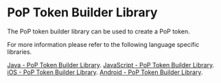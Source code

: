 # PoP Token Builder Library

The PoP token builder library can be used to create a PoP token.

For more information please refer to the following language specific libraries.

[Java - PoP Token Builder Library](./java-lib-tmobile-oss-poptoken-builder/readme.md).
[JavaScript - PoP Token Builder Library](./js-lib-tmobile-oss-poptoken-builder/readme.md).
[iOS - PoP Token Builder Library](./ios-lib-tmobile-oss-poptoken-builder/readme.md).
[Android - PoP Token Builder Library](./android-lib-tmobile-oss-poptoken-builder/readme.md).
